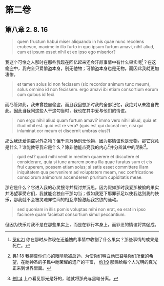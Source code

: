 # 第二卷
## 第八章 2. 8. 16

> quem fructum habui miser aliquando in his quae nunc recolens erubesco, maxime in illo furto in quo ipsum furtum amavi, nihil aliud, cum et ipsum esset nihil et eo ipso ego miserior?

我这个可怜之人那时在那些我现在回忆起来还会汗颜事情中有什么果实呢[^1]？在这偷盗中，我完全只爱偷盗本身，别无他物；可偷盗本身也是无物，而因此我就更加凄惨。

[^1]: [罗6:21](https://biblehub.com/romans/6-21.htm) 你在那时从你现在还羞愧的事情中收割了什么果实？那些事情的成果是死亡。

> et tamen solus id non fecissem (sic recordor animum tunc meum), solus omnino id non fecissem. ergo amavi ibi etiam consortium eorum cum quibus id feci.

而尽管如此，我未曾独自偷盗，而且我回想那时我的全部记忆，我绝对从未独自做此。因此当我同这些人干这勾当时，我也在其中爱与他们的情谊。

> non ergo nihil aliud quam furtum amavi? immo vero nihil aliud, quia et illud nihil est. quid est re vera? (quis est qui doceat me, nisi qui inluminat cor meum et discernit umbras eius?)

那么我还爱偷盗以外之物？但千真万确别无他物，因为那情谊也是无物。那它究竟是什么？谁能教导我它是什么？除非他能点亮我的内心[^2]并分辨其中的阴影[^3]。

[^2]: [弗1:18](https://biblehub.com/ephesians/1-18.htm) 我祷告你们心的眼睛能被启迪，为使你们明白祂已召唤你们所至的希望，在祂神圣的子民中祂荣耀的遗产的丰富， [约1:9](https://biblehub.com/john/1-9.htm) 那赐给每个人光明的真光正来到世界里面。

[^3]: [创1:4](https://biblehub.com/genesis/1-4.htm) 上帝看见那光是好的，祂就将那光与黑暗分离。

> quid est? quod mihi venit in mentem quaerere et discutere et considerare, quia si tunc amarem poma illa quae furatus sum et eis frui cuperem, possem etiam solus; si satis esset committere illam iniquitatem qua pervenirem ad voluptatem meam, nec confricatione consciorum animorum accenderem pruritum cupiditatis meae.

那它是什么？它进入我的心灵搜寻并探讨并沉思。因为假如那时我爱那被偷的果实并渴望享受它们，我就能会独自干那勾当；假如我犯下那罪邪足以使我达到我的快乐，那我就不会被灵魂罪性间的相互摩擦激起我贪欲的骚动。

> sed quoniam in illis pomis voluptas mihi non erat, ea erat in ipso facinore quam faciebat consortium simul peccantium.

但因为快乐对我不是在那些果实上，而是在罪行本身上，而罪恶的情谊将其促成。